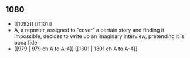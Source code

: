 ## 1080
- [[1092]] [[1101]] 
- A, a reporter, assigned to “cover” a certain story and finding it impossible, decides to write up an imaginary interview, pretending it is bona fide
- [[979 | 979 ch A to A-4]] [[1301 | 1301 ch A to A-4]] 

